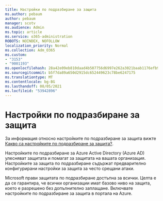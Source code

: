 ```yaml
---
title: Настройки по подразбиране за защита
ms.author: pebaum
author: pebaum
manager: scotv
ms.audience: Admin
ms.topic: article
ms.service: o365-administration
ROBOTS: NOINDEX, NOFOLLOW
localization_priority: Normal
ms.collection: Adm_O365
ms.custom:
- "3153"
- "9001193"
ms.openlocfilehash: 28a42e09eb810daad4b507756d6997e262a3021baab1176efb9050d793c0a05e
ms.sourcegitcommit: b5f7da89a650d2915dc652449623c78be6247175
ms.translationtype: MT
ms.contentlocale: bg-BG
ms.lasthandoff: 08/05/2021
ms.locfileid: "53942896"
---
```

# <a name="security-defaults"></a>Настройки по подразбиране за защита

За информация относно настройките по подразбиране за защита вижте [Какво са настройките по подразбиране за защита?](https://docs.microsoft.com/azure/active-directory/conditional-access/concept-conditional-access-security-defaults).

Настройките по подразбиране за Azure Active Directory (Azure AD) улесняват защитата и помагат за защитата на вашата организация. Настройките за защита по подразбиране съдържат предварително конфигурирани настройки за защита за често срещани атаки.

Microsoft прави защитата по подразбиране достъпна за всички. Целта е да се гарантира, че всички организации имат базово ниво на защита, което е разрешено без допълнително заплащане. Включвате настройките по подразбиране за защита в портала на Azure.
